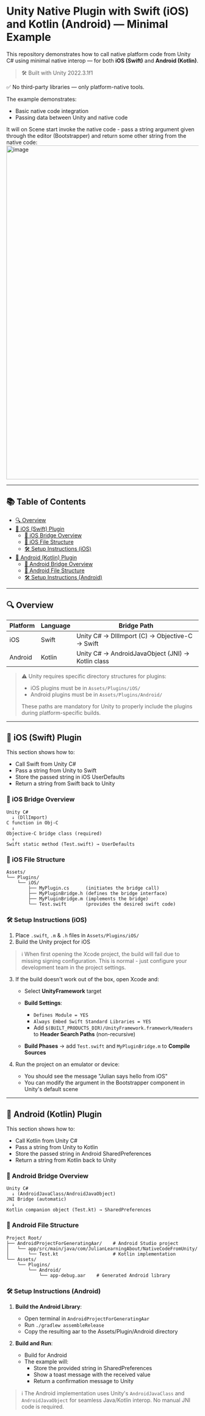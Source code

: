 # Unity Native Plugin with Swift (iOS) and Kotlin (Android) — Minimal Example

This repository demonstrates how to call native platform code from Unity C# using minimal native interop — for both **iOS (Swift)** and **Android (Kotlin)**.

> 🛠️ Built with Unity 2022.3.1f1

✅ No third-party libraries — only platform-native tools.

The example demonstrates:
* Basic native code integration
* Passing data between Unity and native code

It will on Scene start invoke the native code - pass a string argument given through the editor (Bootstrapper) and return some other string from the native code:
<img width="875" alt="image" src="https://github.com/user-attachments/assets/5c0e6386-704f-42b9-9363-017f85729dc7" />


---

## 📚 Table of Contents

* [🔍 Overview](#-overview)
* [🍎 iOS (Swift) Plugin](#-ios-swift-plugin)
  * [🔄 iOS Bridge Overview](#-ios-bridge-overview)
  * [📂 iOS File Structure](#-ios-file-structure)
  * [🛠 Setup Instructions (iOS)](#-setup-instructions-ios)
* [🤖 Android (Kotlin) Plugin](#-android-kotlin-plugin)
  * [🔄 Android Bridge Overview](#-android-bridge-overview)
  * [📂 Android File Structure](#-android-file-structure)
  * [🛠 Setup Instructions (Android)](#-setup-instructions-android)

---

## 🔍 Overview

| Platform | Language | Bridge Path                                       |
| -------- | -------- | ------------------------------------------------- |
| iOS      | Swift    | Unity C# → DllImport (C) → Objective-C → Swift    |
| Android  | Kotlin   | Unity C# → AndroidJavaObject (JNI) → Kotlin class |

> ⚠️ Unity requires specific directory structures for plugins:
> * iOS plugins must be in `Assets/Plugins/iOS/`
> * Android plugins must be in `Assets/Plugins/Android/`
>
> These paths are mandatory for Unity to properly include the plugins during platform-specific builds.

---

## 🍎 iOS (Swift) Plugin

This section shows how to:

* Call Swift from Unity C#
* Pass a string from Unity to Swift
* Store the passed string in iOS UserDefaults
* Return a string from Swift back to Unity

### 🔄 iOS Bridge Overview

```text
Unity C#
  ↓ (DllImport)
C function in Obj-C
  ↓
Objective-C bridge class (required)
  ↓
Swift static method (Test.swift) → UserDefaults
```

### 📂 iOS File Structure

```
Assets/
└── Plugins/
    └── iOS/
        ├── MyPlugin.cs      (initiates the bridge call)
        ├── MyPluginBridge.h (defines the bridge interface)
        ├── MyPluginBridge.m (implements the bridge)
        └── Test.swift       (provides the desired swift code)
```

### 🛠 Setup Instructions (iOS)

1. Place `.swift`, `.m` & `.h` files in `Assets/Plugins/iOS/`
2. Build the Unity project for iOS

> ℹ️ When first opening the Xcode project, the build will fail due to missing signing configuration. This is normal - just configure your development team in the project settings.

3. If the build doesn't work out of the box, open Xcode and:

   * Select **UnityFramework** target
   * **Build Settings**:

     * `Defines Module = YES`
     * `Always Embed Swift Standard Libraries = YES`
     * Add `$(BUILT_PRODUCTS_DIR)/UnityFramework.framework/Headers` to **Header Search Paths** (non-recursive)
   * **Build Phases** → add `Test.swift` and `MyPluginBridge.m` to **Compile Sources**
4. Run the project on an emulator or device:
   * You should see the message "Julian says hello from iOS"
   * You can modify the argument in the Bootstrapper component in Unity's default scene

---

## 🤖 Android (Kotlin) Plugin

This section shows how to:

* Call Kotlin from Unity C#
* Pass a string from Unity to Kotlin
* Store the passed string in Android SharedPreferences
* Return a string from Kotlin back to Unity

### 🔄 Android Bridge Overview

```text
Unity C#
  ↓ (AndroidJavaClass/AndroidJavaObject)
JNI Bridge (automatic)
  ↓
Kotlin companion object (Test.kt) → SharedPreferences
```

### 📂 Android File Structure

```
Project Root/
├── AndroidProjectForGeneratingAar/    # Android Studio project
│   └── app/src/main/java/com/JulianLearningAbout/NativeCodeFromUnity/
│       └── Test.kt                    # Kotlin implementation
└── Assets/
    └── Plugins/
        └── Android/
            └── app-debug.aar    # Generated Android library
```

### 🛠 Setup Instructions (Android)

1. **Build the Android Library**:
   * Open terminal in `AndroidProjectForGeneratingAar`
   * Run `./gradlew assembleRelease`
   * Copy the resulting aar to the Assets/Plugin/Android directory

2. **Build and Run**:
   * Build for Android
   * The example will:
     * Store the provided string in SharedPreferences
     * Show a toast message with the received value
     * Return a confirmation message to Unity

> ℹ️ The Android implementation uses Unity's `AndroidJavaClass` and `AndroidJavaObject` for seamless Java/Kotlin interop. No manual JNI code is required.
